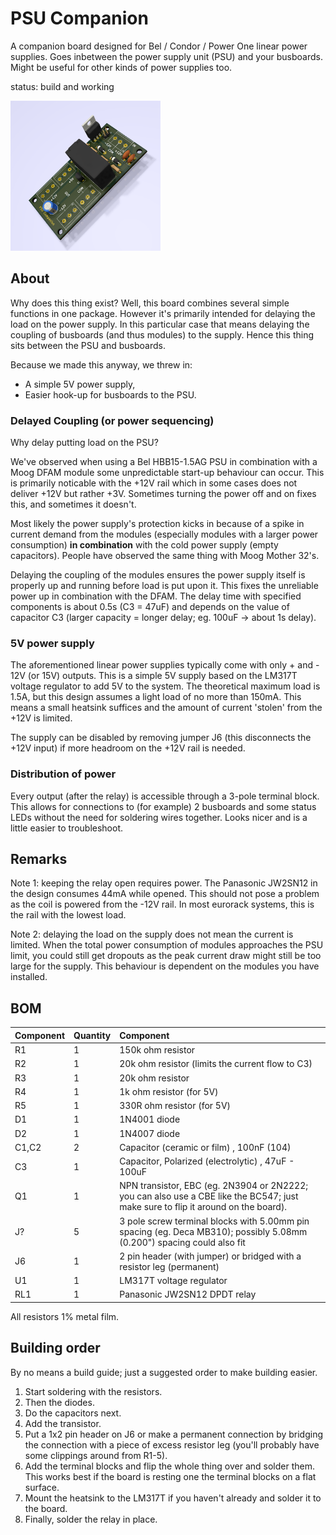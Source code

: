 # PSU Companion

A companion board designed for Bel / Condor / Power One linear power supplies. Goes inbetween the power supply unit (PSU) and your busboards. Might be useful for other kinds of power supplies too.

status: build and working

<img src="psucompanion.png" alt="Kicad render" height="240px">

## About
Why does this thing exist? Well, this board combines several simple functions in one package. However it's primarily intended for delaying the load on the power supply. In this particular case that means delaying the coupling of busboards (and thus modules) to the supply. Hence this thing sits between the PSU and busboards.

Because we made this anyway, we threw in:
- A simple 5V power supply,
- Easier hook-up for busboards to the PSU.

### Delayed Coupling (or power sequencing)

Why delay putting load on the PSU? 

We've observed when using a Bel HBB15-1.5AG PSU in combination with a Moog DFAM module some unpredictable start-up behaviour can occur. This is primarily noticable with the +12V rail which in some cases does not deliver +12V but rather +3V. Sometimes turning the power off and on fixes this, and sometimes it doesn't. 

Most likely the power supply's protection kicks in because of a spike in current demand from the modules (especially modules with a larger power consumption) __in combination__ with the cold power supply (empty capacitors). People have observed the same thing with Moog Mother 32's.

Delaying the coupling of the modules ensures the power supply itself is properly up and running before load is put upon it. This fixes the unreliable power up in combination with the DFAM. The delay time with specified components is about 0.5s (C3 = 47uF) and depends on the value of capacitor C3 (larger capacity = longer delay; eg. 100uF -> about 1s delay).

### 5V power supply

The aforementioned linear power supplies typically come with only + and - 12V (or 15V) outputs. 
This is a simple 5V supply based on the LM317T voltage regulator to add 5V to the system. The theoretical maximum load is 1.5A, but this design assumes a light load of no more than 150mA. This means a small heatsink suffices and the amount of current 'stolen' from the +12V is limited.

The supply can be disabled by removing jumper J6 (this disconnects the +12V input) if more headroom on the +12V rail is needed.

### Distribution of power

Every output (after the relay) is accessible through a 3-pole terminal block. This allows for connections to (for example) 2 busboards and some status LEDs without the need for soldering wires together. Looks nicer and is a little easier to troubleshoot.

## Remarks

Note 1: keeping the relay open requires power. The Panasonic JW2SN12 in the design consumes 44mA while opened. This should not pose a problem as the coil is powered from the -12V rail. In most eurorack systems, this is the rail with the lowest load.

Note 2: delaying the load on the supply does not mean the current is limited. When the total power consumption of modules approaches the PSU limit, you could still get dropouts as the peak current draw might still be too large for the supply. This behaviour is dependent on the modules you have installed.

## BOM

| Component | Quantity    | Component     |
| :------------- | :------------- | :------------- |
| R1 | 1 | 150k ohm resistor |
| R2 | 1 | 20k ohm resistor (limits the current flow to C3) |
| R3 | 1 | 20k ohm resistor |
| R4 | 1 | 1k ohm resistor (for 5V) |
| R5 | 1 | 330R ohm resistor (for 5V) |
| D1 | 1 | 1N4001 diode |
| D2 | 1 | 1N4007 diode |
| C1,C2 | 2 | Capacitor (ceramic or film) , 100nF (104) |
| C3 | 1 | Capacitor, Polarized (electrolytic) , 47uF - 100uF |
| Q1 | 1 | NPN transistor, EBC (eg. 2N3904 or 2N2222; you can also use a CBE like the BC547; just make sure to flip it around on the board). |
| J? | 5 | 3 pole screw terminal blocks with 5.00mm pin spacing (eg. Deca MB310); possibly 5.08mm (0.200") spacing could also fit |
| J6 | 1 | 2 pin header (with jumper) or bridged with a resistor leg (permanent) |
| U1 | 1 | LM317T voltage regulator |
| RL1 | 1 | Panasonic JW2SN12 DPDT relay |

All resistors 1% metal film.

## Building order

By no means a build guide; just a suggested order to make building easier.

1. Start soldering with the resistors.
2. Then the diodes.
3. Do the capacitors next.
4. Add the transistor.
5. Put a 1x2 pin header on J6 or make a permanent connection by bridging the connection with a piece of excess resistor leg (you'll probably have some clippings around from R1-5).
6. Add the terminal blocks and flip the whole thing over and solder them. This works best if the board is resting one the terminal blocks on a flat surface.
7. Mount the heatsink to the LM317T if you haven't already and solder it to the board. 
8. Finally, solder the relay in place.
